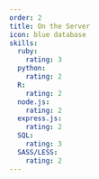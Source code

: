 ```yaml
---
order: 2
title: On the Server
icon: blue database
skills:
  ruby:
    rating: 3
  python:
    rating: 2
  R:
    rating: 2
  node.js:
    rating: 2
  express.js:
    rating: 2
  SQL:
    rating: 3
  SASS/LESS:
    rating: 2
---
```

